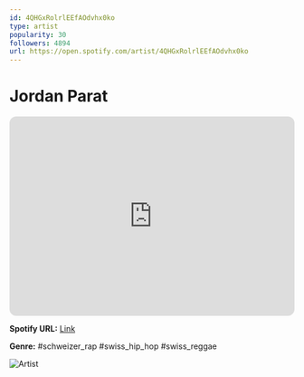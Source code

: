 ```yaml
---
id: 4QHGxRolrlEEfAOdvhx0ko
type: artist
popularity: 30
followers: 4894
url: https://open.spotify.com/artist/4QHGxRolrlEEfAOdvhx0ko
---
```

# Jordan Parat

<iframe style="border-radius:12px" src="https://open.spotify.com/embed/artist/4QHGxRolrlEEfAOdvhx0ko" width="100%" height="352" frameBorder="0" allowfullscreen="" allow="autoplay; clipboard-write; encrypted-media; fullscreen; picture-in-picture" loading="lazy"></iframe>

**Spotify URL:** [Link](https://open.spotify.com/artist/4QHGxRolrlEEfAOdvhx0ko)

**Genre:**  #schweizer_rap #swiss_hip_hop #swiss_reggae

![Artist](https://i.scdn.co/image/ab6761610000e5ebb4fd63bb337b5e540f58f98c)
